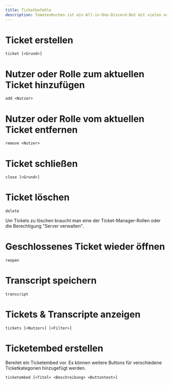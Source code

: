 ```yaml
---
title: Ticketbefehle
description: TomatenKuchen ist ein All-in-One-Discord-Bot mit vielen verschiedenen Funktionen. Listet alle Ticketbefehle auf.
---
```


# Ticket erstellen

`ticket [<Grund>]`

# Nutzer oder Rolle zum aktuellen Ticket hinzufügen

`add <Nutzer>`

# Nutzer oder Rolle vom aktuellen Ticket entfernen

`remove <Nutzer>`

# Ticket schließen

`close [<Grund>]`

# Ticket löschen

`delete`

Um Tickets zu löschen braucht man eine der Ticket-Manager-Rollen oder die Berechtigung "Server verwalten".

# Geschlossenes Ticket wieder öffnen

`reopen`

# Transcript speichern

`transcript`

# Tickets & Transcripte anzeigen

`tickets [<Nutzer>] [<Filter>]`

# Ticketembed erstellen

Bereitet ein Ticketembed vor. Es können weitere Buttons für verschiedene Ticketkategorien hinzugefügt werden.

`ticketembed [<Titel> <Beschreibung> <Buttontext>]`
